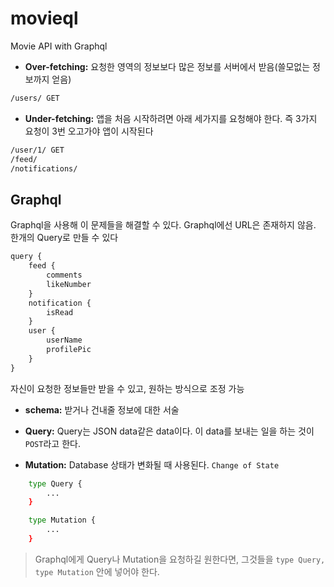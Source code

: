 # movieql

Movie API with Graphql

- **Over-fetching:** 요청한 영역의 정보보다 많은 정보를 서버에서 받음(쓸모없는 정보까지 얻음)

```sh
/users/ GET
```

- **Under-fetching:** 앱을 처음 시작하려면 아래 세가지를 요청해야 한다. 즉 3가지 요청이 3번 오고가야 앱이 시작된다

```sh
/user/1/ GET
/feed/
/notifications/
```

## Graphql

Graphql을 사용해 이 문제들을 해결할 수 있다. Graphql에선 URL은 존재하지 않음. 한개의 Query로 만들 수 있다

```js
query {
    feed {
        comments
        likeNumber
    }
    notification {
        isRead
    }
    user {
        userName
        profilePic
    }
}
```

자신이 요청한 정보들만 받을 수 있고, 원하는 방식으로 조정 가능

- **schema:** 받거나 건내줄 정보에 대한 서술

- **Query:** Query는 JSON data같은 data이다. 이 data를 보내는 일을 하는 것이 `POST`라고 한다.

- **Mutation:** Database 상태가 변화될 때 사용된다. `Change of State`

```sh
    type Query {
        ...
    }

    type Mutation {
        ...
    }
```

> Graphql에게 Query나 Mutation을 요청하길 원한다면, 그것들을 `type Query, type Mutation` 안에 넣어야 한다.
